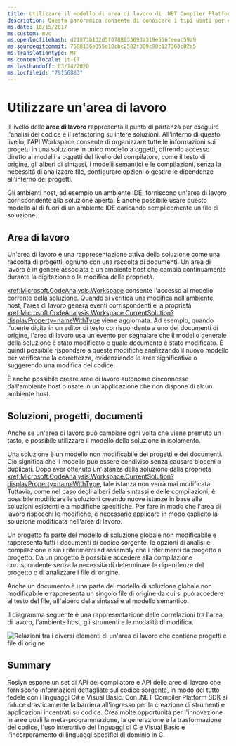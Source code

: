 ```yaml
---
title: Utilizzare il modello di area di lavoro di .NET Compiler Platform SDK
description: Questa panoramica consente di conoscere i tipi usati per eseguire query sull'area di lavoro e i progetti per il codice e modificarli.
ms.date: 10/15/2017
ms.custom: mvc
ms.openlocfilehash: d21873b132d5f0788033693a319e556feeac59a9
ms.sourcegitcommit: 7588136e355e10cbc2582f389c90c127363c02a5
ms.translationtype: MT
ms.contentlocale: it-IT
ms.lasthandoff: 03/14/2020
ms.locfileid: "79156883"
---
```

# <a name="work-with-a-workspace"></a>Utilizzare un'area di lavoro

Il livello delle **aree di lavoro** rappresenta il punto di partenza per eseguire l'analisi del codice e il refactoring su intere soluzioni. All'interno di questo livello, l'API Workspace consente di organizzare tutte le informazioni sui progetti in una soluzione in unico modello a oggetti, offrendo accesso diretto ai modelli a oggetti del livello del compilatore, come il testo di origine, gli alberi di sintassi, i modelli semantici e le compilazioni, senza la necessità di analizzare file, configurare opzioni o gestire le dipendenze all'interno dei progetti.

Gli ambienti host, ad esempio un ambiente IDE, forniscono un'area di lavoro corrispondente alla soluzione aperta. È anche possibile usare questo modello al di fuori di un ambiente IDE caricando semplicemente un file di soluzione.

## <a name="workspace"></a>Area di lavoro

Un'area di lavoro è una rappresentazione attiva della soluzione come una raccolta di progetti, ognuno con una raccolta di documenti. Un'area di lavoro è in genere associata a un ambiente host che cambia continuamente durante la digitazione o la modifica delle proprietà.

<xref:Microsoft.CodeAnalysis.Workspace> consente l'accesso al modello corrente della soluzione. Quando si verifica una modifica nell'ambiente host, l'area di lavoro genera eventi corrispondenti e la proprietà <xref:Microsoft.CodeAnalysis.Workspace.CurrentSolution?displayProperty=nameWithType> viene aggiornata. Ad esempio, quando l'utente digita in un editor di testo corrispondente a uno dei documenti di origine, l'area di lavoro usa un evento per segnalare che il modello generale della soluzione è stato modificato e quale documento è stato modificato. È quindi possibile rispondere a queste modifiche analizzando il nuovo modello per verificarne la correttezza, evidenziando le aree significative o suggerendo una modifica del codice.

È anche possibile creare aree di lavoro autonome disconnesse dall'ambiente host o usate in un'applicazione che non dispone di alcun ambiente host.

## <a name="solutions-projects-documents"></a>Soluzioni, progetti, documenti

Anche se un'area di lavoro può cambiare ogni volta che viene premuto un tasto, è possibile utilizzare il modello della soluzione in isolamento.

Una soluzione è un modello non modificabile dei progetti e dei documenti. Ciò significa che il modello può essere condiviso senza causare blocchi o duplicati. Dopo aver ottenuto un'istanza della soluzione dalla proprietà <xref:Microsoft.CodeAnalysis.Workspace.CurrentSolution?displayProperty=nameWithType>, tale istanza non verrà mai modificata. Tuttavia, come nel caso degli alberi della sintassi e delle compilazioni, è possibile modificare le soluzioni creando nuove istanze in base alle soluzioni esistenti e a modifiche specifiche. Per fare in modo che l'area di lavoro rispecchi le modifiche, è necessario applicare in modo esplicito la soluzione modificata nell'area di lavoro.

Un progetto fa parte del modello di soluzione globale non modificabile e rappresenta tutti i documenti di codice sorgente, le opzioni di analisi e compilazione e sia i riferimenti ad assembly che i riferimenti da progetto a progetto. Da un progetto è possibile accedere alla compilazione corrispondente senza la necessità di determinare le dipendenze del progetto o di analizzare i file di origine.

Anche un documento è una parte del modello di soluzione globale non modificabile e rappresenta un singolo file di origine da cui si può accedere al testo del file, all'albero della sintassi e al modello semantico.

Il diagramma seguente è una rappresentazione delle correlazioni tra l'area di lavoro, l'ambiente host, gli strumenti e le modalità di modifica.

![Relazioni tra i diversi elementi di un'area di lavoro che contiene progetti e file di origine](media/work-with-workspace/workspace-obj-relations.png)

## <a name="summary"></a>Summary

Roslyn espone un set di API del compilatore e API delle aree di lavoro che forniscono informazioni dettagliate sul codice sorgente, in modo del tutto fedele con i linguaggi C# e Visual Basic.  Con .NET Compiler Platform SDK si riduce drasticamente la barriera all'ingresso per la creazione di strumenti e applicazioni incentrati su codice. Crea molte opportunità per l'innovazione in aree quali la meta-programmazione, la generazione e la trasformazione del codice, l'uso interattivo dei linguaggi di C e Visual Basic e l'incorporamento di linguaggi specifici di dominio in C.  
